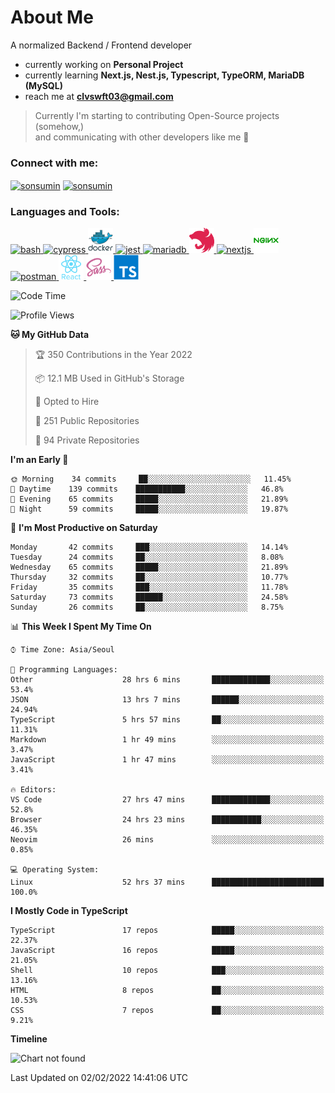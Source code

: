 # About Me

A normalized Backend / Frontend developer

- currently working on **Personal Project**
- currently learning **Next.js, Nest.js, Typescript, TypeORM, MariaDB (MySQL)**
- reach me at **clvswft03@gmail.com**

> Currently I'm starting to contributing Open-Source projects (somehow,)\
> and communicating with other developers like me 💬

<h3 align="left">Connect with me:</h3>
<p align="left"> <a href="https://linkedin.com/in/sonsumin" target="blank"><img align="center" src="https://raw.githubusercontent.com/rahuldkjain/github-profile-readme-generator/master/src/images/icons/Social/github.svg" alt="sonsumin" height="30" width="40" /></a> <a href="https://linkedin.com/in/sonsumin" target="blank"><img align="center" src="https://raw.githubusercontent.com/rahuldkjain/github-profile-readme-generator/master/src/images/icons/Social/linked-in-alt.svg" alt="sonsumin" height="30" width="40" /></a>
</p>

<h3 align="left">Languages and Tools:</h3>
<p align="left"> <a href="https://www.gnu.org/software/bash/" target="_blank" rel="noreferrer"> <img src="https://www.vectorlogo.zone/logos/gnu_bash/gnu_bash-icon.svg" alt="bash" width="40" height="40"/> </a> <a href="https://www.cypress.io" target="_blank" rel="noreferrer"> <img src="https://raw.githubusercontent.com/simple-icons/simple-icons/6e46ec1fc23b60c8fd0d2f2ff46db82e16dbd75f/icons/cypress.svg" alt="cypress" width="40" height="40"/> </a> <a href="https://www.docker.com/" target="_blank" rel="noreferrer"> <img src="https://raw.githubusercontent.com/devicons/devicon/master/icons/docker/docker-original-wordmark.svg" alt="docker" width="40" height="40"/> </a> <a href="https://jestjs.io" target="_blank" rel="noreferrer"> <img src="https://www.vectorlogo.zone/logos/jestjsio/jestjsio-icon.svg" alt="jest" width="40" height="40"/> </a> <a href="https://mariadb.org/" target="_blank" rel="noreferrer"> <img src="https://www.vectorlogo.zone/logos/mariadb/mariadb-icon.svg" alt="mariadb" width="40" height="40"/> </a> <a href="https://nestjs.com/" target="_blank" rel="noreferrer"> <img src="https://raw.githubusercontent.com/devicons/devicon/master/icons/nestjs/nestjs-plain.svg" alt="nestjs" width="40" height="40"/> </a> <a href="https://nextjs.org/" target="_blank" rel="noreferrer"> <img src="https://cdn.worldvectorlogo.com/logos/nextjs-2.svg" alt="nextjs" width="40" height="40"/> </a> <a href="https://www.nginx.com" target="_blank" rel="noreferrer"> <img src="https://raw.githubusercontent.com/devicons/devicon/master/icons/nginx/nginx-original.svg" alt="nginx" width="40" height="40"/> </a> <a href="https://postman.com" target="_blank" rel="noreferrer"> <img src="https://www.vectorlogo.zone/logos/getpostman/getpostman-icon.svg" alt="postman" width="40" height="40"/> </a> <a href="https://reactjs.org/" target="_blank" rel="noreferrer"> <img src="https://raw.githubusercontent.com/devicons/devicon/master/icons/react/react-original-wordmark.svg" alt="react" width="40" height="40"/> </a> <a href="https://sass-lang.com" target="_blank" rel="noreferrer"> <img src="https://raw.githubusercontent.com/devicons/devicon/master/icons/sass/sass-original.svg" alt="sass" width="40" height="40"/> </a> <a href="https://www.typescriptlang.org/" target="_blank" rel="noreferrer"> <img src="https://raw.githubusercontent.com/devicons/devicon/master/icons/typescript/typescript-original.svg" alt="typescript" width="40" height="40"/> </a> </p>

<!--START_SECTION:waka-->
![Code Time](http://img.shields.io/badge/Code%20Time-326%20hrs%2033%20mins-blue)

![Profile Views](http://img.shields.io/badge/Profile%20Views-110-blue)

**🐱 My GitHub Data** 

> 🏆 350 Contributions in the Year 2022
 > 
> 📦 12.1 MB Used in GitHub's Storage 
 > 
> 💼 Opted to Hire
 > 
> 📜 251 Public Repositories 
 > 
> 🔑 94 Private Repositories  
 > 
**I'm an Early 🐤** 

```text
🌞 Morning    34 commits     ██░░░░░░░░░░░░░░░░░░░░░░░   11.45% 
🌆 Daytime    139 commits    ███████████░░░░░░░░░░░░░░   46.8% 
🌃 Evening    65 commits     █████░░░░░░░░░░░░░░░░░░░░   21.89% 
🌙 Night      59 commits     █████░░░░░░░░░░░░░░░░░░░░   19.87%

```
📅 **I'm Most Productive on Saturday** 

```text
Monday       42 commits     ███░░░░░░░░░░░░░░░░░░░░░░   14.14% 
Tuesday      24 commits     ██░░░░░░░░░░░░░░░░░░░░░░░   8.08% 
Wednesday    65 commits     █████░░░░░░░░░░░░░░░░░░░░   21.89% 
Thursday     32 commits     ██░░░░░░░░░░░░░░░░░░░░░░░   10.77% 
Friday       35 commits     ███░░░░░░░░░░░░░░░░░░░░░░   11.78% 
Saturday     73 commits     ██████░░░░░░░░░░░░░░░░░░░   24.58% 
Sunday       26 commits     ██░░░░░░░░░░░░░░░░░░░░░░░   8.75%

```


📊 **This Week I Spent My Time On** 

```text
⌚︎ Time Zone: Asia/Seoul

💬 Programming Languages: 
Other                    28 hrs 6 mins       █████████████░░░░░░░░░░░░   53.4% 
JSON                     13 hrs 7 mins       ██████░░░░░░░░░░░░░░░░░░░   24.94% 
TypeScript               5 hrs 57 mins       ██░░░░░░░░░░░░░░░░░░░░░░░   11.31% 
Markdown                 1 hr 49 mins        ░░░░░░░░░░░░░░░░░░░░░░░░░   3.47% 
JavaScript               1 hr 47 mins        ░░░░░░░░░░░░░░░░░░░░░░░░░   3.41%

🔥 Editors: 
VS Code                  27 hrs 47 mins      █████████████░░░░░░░░░░░░   52.8% 
Browser                  24 hrs 23 mins      ███████████░░░░░░░░░░░░░░   46.35% 
Neovim                   26 mins             ░░░░░░░░░░░░░░░░░░░░░░░░░   0.85%

💻 Operating System: 
Linux                    52 hrs 37 mins      █████████████████████████   100.0%

```

**I Mostly Code in TypeScript** 

```text
TypeScript               17 repos            █████░░░░░░░░░░░░░░░░░░░░   22.37% 
JavaScript               16 repos            █████░░░░░░░░░░░░░░░░░░░░   21.05% 
Shell                    10 repos            ███░░░░░░░░░░░░░░░░░░░░░░   13.16% 
HTML                     8 repos             ██░░░░░░░░░░░░░░░░░░░░░░░   10.53% 
CSS                      7 repos             ██░░░░░░░░░░░░░░░░░░░░░░░   9.21%

```


**Timeline**

![Chart not found](https://raw.githubusercontent.com/todaypp/todaypp/main/charts/bar_graph.png) 


 Last Updated on 02/02/2022 14:41:06 UTC
<!--END_SECTION:waka-->

